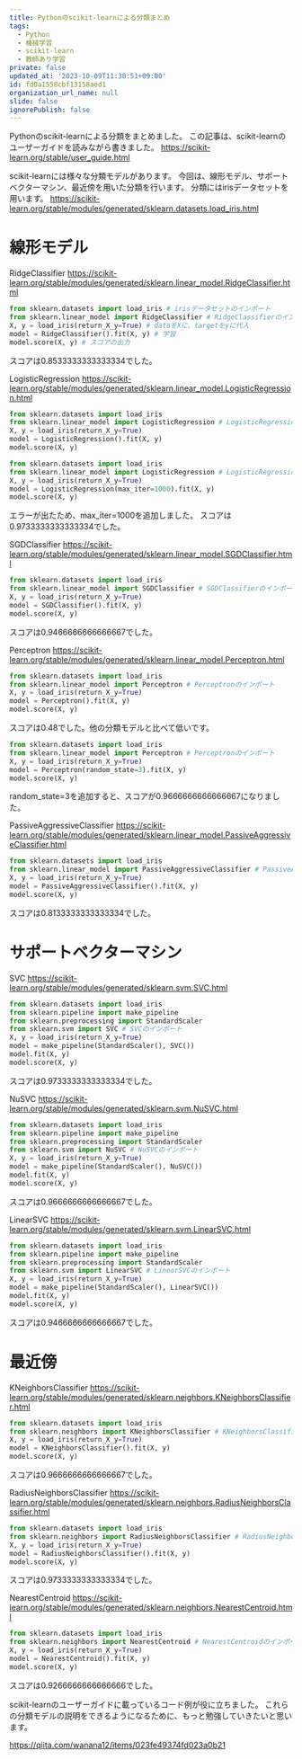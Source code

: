 ```yaml
---
title: Pythonのscikit-learnによる分類まとめ
tags:
  - Python
  - 機械学習
  - scikit-learn
  - 教師あり学習
private: false
updated_at: '2023-10-09T11:30:51+09:00'
id: fd0a1558cbf13158aed1
organization_url_name: null
slide: false
ignorePublish: false
---
```

Pythonのscikit-learnによる分類をまとめました。
この記事は、scikit-learnのユーザーガイドを読みながら書きました。
https://scikit-learn.org/stable/user_guide.html

scikit-learnには様々な分類モデルがあります。
今回は、線形モデル、サポートベクターマシン、最近傍を用いた分類を行います。
分類にはirisデータセットを用います。
https://scikit-learn.org/stable/modules/generated/sklearn.datasets.load_iris.html

# 線形モデル
RidgeClassifier
https://scikit-learn.org/stable/modules/generated/sklearn.linear_model.RidgeClassifier.html
```Python
from sklearn.datasets import load_iris # irisデータセットのインポート
from sklearn.linear_model import RidgeClassifier # RidgeClassifierのインポート
X, y = load_iris(return_X_y=True) # dataをXに、targetをyに代入
model = RidgeClassifier().fit(X, y) # 学習
model.score(X, y) # スコアの出力
```
スコアは0.8533333333333334でした。

LogisticRegression
https://scikit-learn.org/stable/modules/generated/sklearn.linear_model.LogisticRegression.html
```Python
from sklearn.datasets import load_iris
from sklearn.linear_model import LogisticRegression # LogisticRegressionのインポート
X, y = load_iris(return_X_y=True)
model = LogisticRegression().fit(X, y)
model.score(X, y)
```
```Python
from sklearn.datasets import load_iris
from sklearn.linear_model import LogisticRegression # LogisticRegressionのインポート
X, y = load_iris(return_X_y=True)
model = LogisticRegression(max_iter=1000).fit(X, y)
model.score(X, y)
```
エラーが出たため、max_iter=1000を追加しました。
スコアは0.9733333333333334でした。

SGDClassifier
https://scikit-learn.org/stable/modules/generated/sklearn.linear_model.SGDClassifier.html
```Python
from sklearn.datasets import load_iris
from sklearn.linear_model import SGDClassifier # SGDClassifierのインポート
X, y = load_iris(return_X_y=True)
model = SGDClassifier().fit(X, y)
model.score(X, y)
```
スコアは0.9466666666666667でした。

Perceptron
https://scikit-learn.org/stable/modules/generated/sklearn.linear_model.Perceptron.html
```Python
from sklearn.datasets import load_iris
from sklearn.linear_model import Perceptron # Perceptronのインポート
X, y = load_iris(return_X_y=True)
model = Perceptron().fit(X, y)
model.score(X, y)
```
スコアは0.48でした。他の分類モデルと比べて低いです。
```Python
from sklearn.datasets import load_iris
from sklearn.linear_model import Perceptron # Perceptronのインポート
X, y = load_iris(return_X_y=True)
model = Perceptron(random_state=3).fit(X, y)
model.score(X, y)
```
random_state=3を追加すると、スコアが0.9666666666666667になりました。

PassiveAggressiveClassifier
https://scikit-learn.org/stable/modules/generated/sklearn.linear_model.PassiveAggressiveClassifier.html
```Python
from sklearn.datasets import load_iris
from sklearn.linear_model import PassiveAggressiveClassifier # PassiveAggressiveClassifierのインポート
X, y = load_iris(return_X_y=True)
model = PassiveAggressiveClassifier().fit(X, y)
model.score(X, y)
```
スコアは0.8133333333333334でした。

# サポートベクターマシン
SVC
https://scikit-learn.org/stable/modules/generated/sklearn.svm.SVC.html
```Python
from sklearn.datasets import load_iris
from sklearn.pipeline import make_pipeline
from sklearn.preprocessing import StandardScaler
from sklearn.svm import SVC # SVCのインポート
X, y = load_iris(return_X_y=True)
model = make_pipeline(StandardScaler(), SVC())
model.fit(X, y)
model.score(X, y)
```
スコアは0.9733333333333334でした。

NuSVC
https://scikit-learn.org/stable/modules/generated/sklearn.svm.NuSVC.html
```Python
from sklearn.datasets import load_iris
from sklearn.pipeline import make_pipeline
from sklearn.preprocessing import StandardScaler
from sklearn.svm import NuSVC # NuSVCのインポート
X, y = load_iris(return_X_y=True)
model = make_pipeline(StandardScaler(), NuSVC())
model.fit(X, y)
model.score(X, y)
```
スコアは0.9666666666666667でした。

LinearSVC
https://scikit-learn.org/stable/modules/generated/sklearn.svm.LinearSVC.html
```Python
from sklearn.datasets import load_iris
from sklearn.pipeline import make_pipeline
from sklearn.preprocessing import StandardScaler
from sklearn.svm import LinearSVC # LinearSVCのインポート
X, y = load_iris(return_X_y=True)
model = make_pipeline(StandardScaler(), LinearSVC())
model.fit(X, y)
model.score(X, y)
```
スコアは0.9466666666666667でした。

# 最近傍
KNeighborsClassifier
https://scikit-learn.org/stable/modules/generated/sklearn.neighbors.KNeighborsClassifier.html
```Python
from sklearn.datasets import load_iris
from sklearn.neighbors import KNeighborsClassifier # KNeighborsClassifierのインポート
X, y = load_iris(return_X_y=True)
model = KNeighborsClassifier().fit(X, y)
model.score(X, y)
```
スコアは0.9666666666666667でした。

RadiusNeighborsClassifier
https://scikit-learn.org/stable/modules/generated/sklearn.neighbors.RadiusNeighborsClassifier.html
```Python
from sklearn.datasets import load_iris
from sklearn.neighbors import RadiusNeighborsClassifier # RadiusNeighborsClassifierのインポート
X, y = load_iris(return_X_y=True)
model = RadiusNeighborsClassifier().fit(X, y)
model.score(X, y)
```
スコアは0.9733333333333334でした。

NearestCentroid
https://scikit-learn.org/stable/modules/generated/sklearn.neighbors.NearestCentroid.html
```Python
from sklearn.datasets import load_iris
from sklearn.neighbors import NearestCentroid # NearestCentroidのインポート
X, y = load_iris(return_X_y=True)
model = NearestCentroid().fit(X, y)
model.score(X, y)
```
スコアは0.9266666666666666でした。

scikit-learnのユーザーガイドに載っているコード例が役に立ちました。
これらの分類モデルの説明をできるようになるために、もっと勉強していきたいと思います。

https://qiita.com/wanana12/items/023fe49374fd023a0b21
